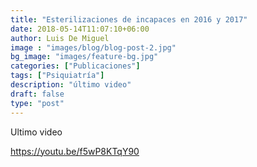 ```yaml
---
title: "Esterilizaciones de incapaces en 2016 y 2017"
date: 2018-05-14T11:07:10+06:00
author: Luis De Miguel
image : "images/blog/blog-post-2.jpg"
bg_image: "images/feature-bg.jpg"
categories: ["Publicaciones"]
tags: ["Psiquiatría"]
description: "último video"
draft: false
type: "post"
---
```


Ultimo video

<https://youtu.be/f5wP8KTqY90>


